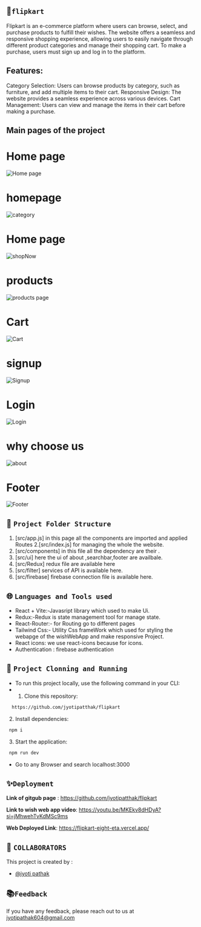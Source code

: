 ## 💫`flipkart`
  Flipkart is an e-commerce platform where users can browse, select, and purchase products to fulfill their wishes. The website offers a seamless and responsive shopping experience, allowing users to easily navigate through different product categories and manage their shopping cart. To make a purchase, users must sign up and log in to the platform.

## Features:

Category Selection: Users can browse products by category, such as furniture, and add multiple items to their cart.
Responsive Design: The website provides a seamless experience across various devices.
Cart Management: Users can view and manage the items in their cart before making a purchase.

## Main pages of the project

# Home page
![Home page](./src/assets/homepage.jpg)

# homepage
![category](./src/assets/category.jpg)

# Home page
![shopNow ](./src/assets/shopNow.jpg)

# products
![products page](./src/assets/product.jpg)

# Cart
![Cart](./src/assets/cart.jpg)

# signup
![Signup](./src/assets/signup.jpg)

# Login
![Login](./src/assets/login.jpg)

# why choose us
![about](./src/assets/about.jpg)

# Footer
![Footer](./src/assets/footer.jpg)


##  🌿 `Project Folder Structure`
1. [src/app.js]  in this page all the components are imported and applied Routes
2.[src/index.js]  for managing the whole the website.
3. [src/components]  in this file all the dependency are their .
4. [src/ui] here the ui of about ,searchbar,footer are availbale.
5. [src/Redux] redux file are available here
6. [src/filter] services of API  is available here.
7. [src/firebase] firebase connection file is available here.


## 🌐 `Languages and Tools used`
  - React + Vite:-Javasript library which used to make Ui.
  - Redux:-Redux is state management tool for manage state.
  - React-Router:- for Routing go to different pages
  - Tailwind Css:- Utility Css frameWork which used for styling the webapge of the wishWebApp and make responsive Project.
  - React icons: we use react-icons because for icons.
  - Authentication : firebase authentication 


## 🔧 `Project Clonning and Running`
- To run this project locally, use the following command in your CLI:
- 1. Clone this repository:

```bash
  https://github.com/jyotipatthak/flipkart
```

2. Install dependencies:

```bash
 npm i
```

3. Start the application:

```bash
 npm run dev
```
- Go to any Browser and search localhost:3000

## ✨`Deployment`

**Link of gitgub page** : https://github.com/jyotipatthak/flipkart

**Link to wish web app video**: https://youtu.be/MKEkv8dHDyA?si=jMhwehTvKdMSc9ms

**Web Deployed Link**: https://flipkart-eight-eta.vercel.app/ 



## 🎋 `COLLABORATORS`
This project is created by :
- [@jyoti pathak](https://github.com/jyotipatthak)

##  📚`Feedback`

If you have any feedback, please reach out to us at jyotipathak604@gmail.com